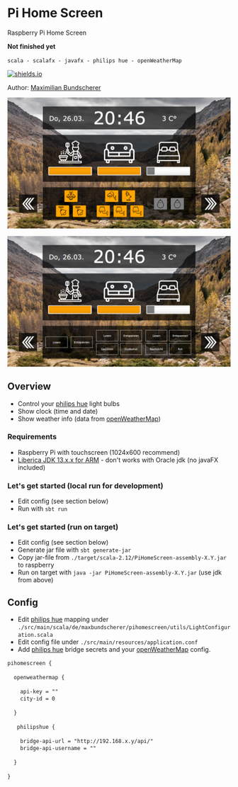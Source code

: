 # Pi Home Screen

Raspberry Pi Home Screen

**Not finished yet**

``scala - scalafx - javafx - philips hue - openWeatherMap``

[![shields.io](http://img.shields.io/badge/license-Apache2-blue.svg)](http://www.apache.org/licenses/LICENSE-2.0.txt)

Author: [Maximilian Bundscherer](https://bundscherer-online.de)

![](./resources/screenshot.png)

![](./resources/screenshot2.png)

## Overview

- Control your [philips hue](https://www2.meethue.com/) light bulbs
- Show clock (time and date)
- Show weather info (data from [openWeatherMap](https://openweathermap.org/))

### Requirements

- Raspberry Pi with touchscreen (1024x600 recommend)
- [Liberica JDK 13.x.x for ARM](https://bell-sw.com/pages/java-13.0.1/) - don't works with Oracle jdk (no javaFX included)

### Let's get started (local run for development)

- Edit config (see section below)
- Run with ``sbt run``

### Let's get started (run on target)

- Edit config (see section below)
- Generate jar file with ``sbt generate-jar``
- Copy jar-file from ``./target/scala-2.12/PiHomeScreen-assembly-X.Y.jar`` to raspberry
- Run on target with ``java -jar PiHomeScreen-assembly-X.Y.jar`` (use jdk from above)

## Config

- Edit [philips hue](https://www2.meethue.com/) mapping  under ``./src/main/scala/de/maxbundscherer/pihomescreen/utils/LightConfiguration.scala``
- Edit config file under ``./src/main/resources/application.conf``
- Add [philips hue](https://www2.meethue.com/) bridge secrets and your [openWeatherMap](https://openweathermap.org/) config.

```
pihomescreen {

  openweathermap {

    api-key = ""
    city-id = 0

  }

   philipshue {

    bridge-api-url = "http://192.168.x.y/api/"
    bridge-api-username = ""

  }

}
```